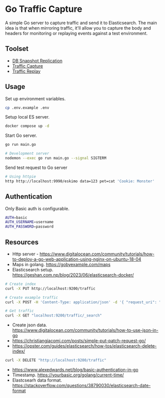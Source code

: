 # Go Traffic Capture

A simple Go server to capture traffic and send it to Elasticsearch. The main idea is that
when mirroring traffic, it'll allow you to capture the body and headers for monitoring
or replaying events against a test environment.

## Toolset

- [DB Snapshot Replication](https://github.com/gemmadlou/go-db-snapshot-replication)
- [Traffic Capture](https://github.com/gemmadlou/go-traffic-capture)
- [Traffic Replay](https://github.com/gemmadlou/go-traffic-replay)

## Usage

Set up environment variables.

```bash
cp .env.example .env
```

Setup local ES server.

```bash
docker compose up -d
```

Start Go server.

```bash
go run main.go

# Development server
nodemon --exec go run main.go --signal SIGTERM
```

Send test request to Go server

```bash
# Using httpie
http http://localhost:9990/eskimo data=123 pet=cat 'Cookie: Monster'  
```

## Authentication

Only Basic auth is configurable.

```bash
AUTH=basic
AUTH_USERNAME=username
AUTH_PASSWORD=password
```

## Resources

- Http server - https://www.digitalocean.com/community/tutorials/how-to-deploy-a-go-web-application-using-nginx-on-ubuntu-18-04
- Maps in golang. https://gobyexample.com/maps
- Elasticsearch setup. https://geshan.com.np/blog/2023/06/elasticsearch-docker/
```bash
# Create index
curl -X PUT http://localhost:9200/traffic

# Create example traffic
curl -X POST -H 'Content-Type: application/json' -d '{ "request_uri": "/hello-world", "base_url": "https://example.com", "headers": [], "body": {} }' http://localhost:9200/traffic/_doc

# Get traffic
curl -X GET "localhost:9200/traffic/_search"
```
- Create json data. https://www.digitalocean.com/community/tutorials/how-to-use-json-in-go
- https://christiangiacomi.com/posts/simple-put-patch-request-go/
- https://opster.com/guides/elasticsearch/how-tos/elasticsearch-delete-index/
```bash
curl -X DELETE "http://localhost:9200/traffic"
```
- https://www.alexedwards.net/blog/basic-authentication-in-go
- Timestamp. https://yourbasic.org/golang/current-time/
- Elastcsearh data format. https://stackoverflow.com/questions/38790030/elasticsearch-date-format